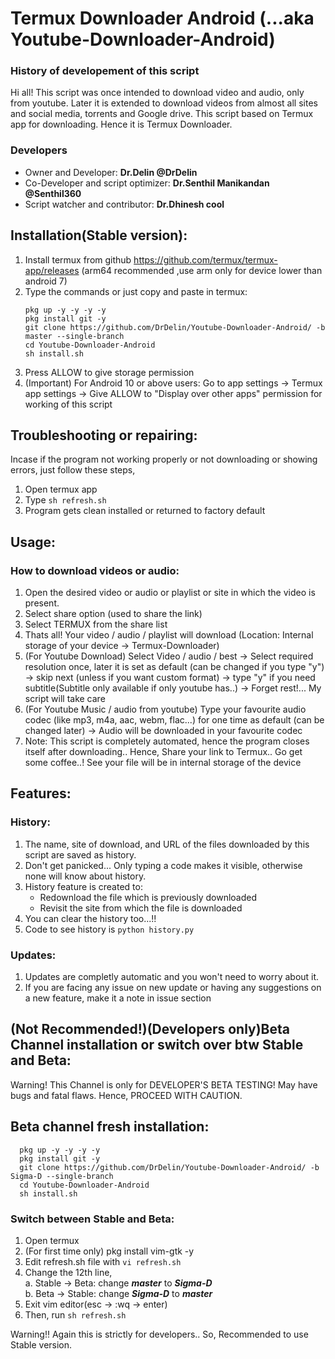 # Termux Downloader Android (...aka Youtube-Downloader-Android)
  ### History of developement of this script
  Hi all! This script was once intended to download video and audio, only from youtube. Later it is extended to download videos from almost all sites and social media, torrents and Google drive. This script based on Termux app for downloading. Hence it is Termux Downloader.
  
  ### Developers
  * Owner and Developer: **Dr.Delin @DrDelin**
  * Co-Developer and script optimizer: **Dr.Senthil Manikandan @Senthil360**
  * Script watcher and contributor: **Dr.Dhinesh cool**

## Installation(Stable version):
  1. Install termux from github https://github.com/termux/termux-app/releases
     (arm64 recommended ,use arm only for device lower than android 7)
  2. Type the commands or just copy and paste in termux:
      ```
      pkg up -y -y -y -y
      pkg install git -y
      git clone https://github.com/DrDelin/Youtube-Downloader-Android/ -b master --single-branch
      cd Youtube-Downloader-Android
      sh install.sh
        ```
  3. Press ALLOW to give storage permission
  4. (Important) For Android 10 or above users: Go to app settings -> Termux app settings -> Give ALLOW to "Display over other apps" permission for working of this script 

 ## Troubleshooting or repairing:
  Incase if the program not working properly or not downloading or showing errors, just follow these steps,
  1. Open termux app
  2. Type ```sh refresh.sh```
  3. Program gets clean installed or returned to factory default

## Usage:
  ### How to download videos or audio:
  1. Open the desired video or audio or playlist or site in which the video is present.
  2. Select share option (used to share the link)
  3. Select TERMUX from the share list
  4. Thats all! Your video / audio / playlist will download (Location: Internal storage of your device -> Termux-Downloader)
  5. (For Youtube Download) Select Video / audio / best -> Select required resolution once, later it is set as default (can be changed if you type "y") -> skip next (unless if you want custom format) -> type "y" if you need subtitle(Subtitle only available if only youtube has..) -> Forget rest!... My script will take care
  6. (For Youtube Music / audio from youtube) Type your favourite audio codec (like mp3, m4a, aac, webm, flac...) for one time as default (can be changed later) -> Audio will be downloaded in your favourite codec
  7. Note: This script is completely automated, hence the program closes itself after downloading.. Hence, Share your link to Termux.. Go get some coffee..! See your file will be in internal storage of the device 
  

## Features:
  ### History:
  1. The name, site of download, and URL of the files downloaded by this script are saved as history. 
  2. Don't get panicked... Only typing a code makes it visible, otherwise none will know about history.
  3. History feature is created to:
      * Redownload the file which is previously downloaded  
      * Revisit the site from which the file is downloaded  
  4. You can clear the history too...!!
  5. Code to see history is ```python history.py```

  ### Updates:
  1. Updates are completly automatic and you won't need to worry about it.
  2. If you are facing any issue on new update or having any suggestions on a new feature, make it a note in issue section

## (Not Recommended!)(Developers only)Beta Channel installation or switch over btw Stable and Beta:
  Warning! This Channel is only for DEVELOPER'S BETA TESTING! May have bugs and fatal flaws. Hence, PROCEED WITH CAUTION.
  ## Beta channel fresh installation:
  
      pkg up -y -y -y -y
      pkg install git -y
      git clone https://github.com/DrDelin/Youtube-Downloader-Android/ -b Sigma-D --single-branch
      cd Youtube-Downloader-Android
      sh install.sh
  
  ### Switch between Stable and Beta:
  1. Open termux
  2. (For first time only) pkg install vim-gtk -y
  3. Edit refresh.sh file with ```vi refresh.sh```
  4. Change the 12th line,  
      a. Stable -> Beta: change ***master*** to ***Sigma-D***   
      b. Beta -> Stable: change ***Sigma-D*** to ***master***  
  5. Exit vim editor(esc -> :wq -> enter)
  6. Then, run ```sh refresh.sh```

  Warning!! Again this is strictly for developers.. So, Recommended to use Stable version.  